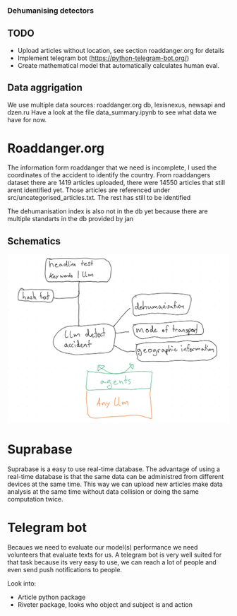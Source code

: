 ### Dehumanising detectors

## TODO
 - Upload articles without location, see section roaddanger.org for details
 - Implement telegram bot (https://python-telegram-bot.org/)
 - Create mathematical model that automatically calculates human eval. 

## Data aggrigation
We use multiple data sources: roaddanger.org db, lexisnexus, newsapi and dzen.ru
Have a look at the file data_summary.ipynb to see what data we have for now.

# Roaddanger.org
The information form roaddanger that we need is incomplete, I used the coordinates of the accident to identify the country. From roaddangers dataset there are 1419 articles uploaded, there were 14550 articles that still arent identified yet. Those articles are referenced under src/uncategorised_articles.txt. 
The rest has still to be identified

The dehumanisation index is also not in the db yet because there are multiple standarts in the db provided by jan




## Schematics

![alt text](doc/image.png)





# Suprabase
Suprabase is a easy to use real-time database. 
The advantage of using a real-time database is that the same data can be administred from different devices at the same time. This way we can upload new articles make data analysis at the same time without data collision or doing the same computation twice. 

# Telegram bot
Becaues we need to evaluate our model(s) performance we need volunteers that evaluate texts for us. 
A telegram bot is very well suited for that task because its very easy to use, we can reach a lot of people and even send push notifications to people.

Look into:
- Article python package
- Riveter package, looks who object and subject is and action